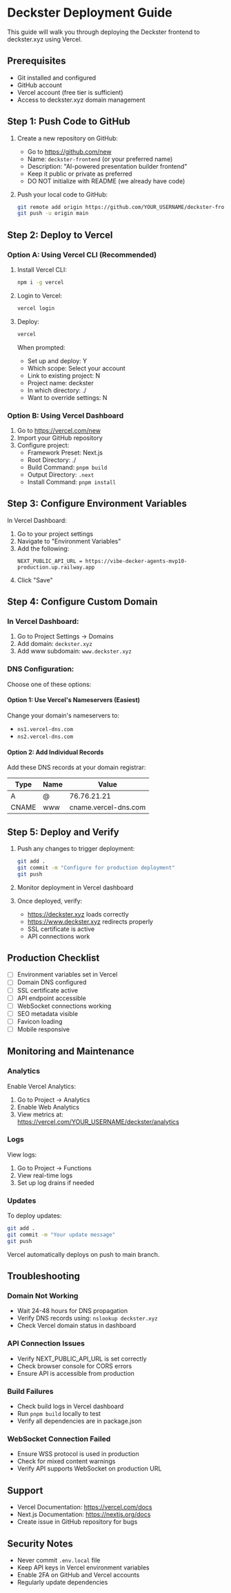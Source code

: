 # Deckster Deployment Guide

This guide will walk you through deploying the Deckster frontend to deckster.xyz using Vercel.

## Prerequisites

- Git installed and configured
- GitHub account
- Vercel account (free tier is sufficient)
- Access to deckster.xyz domain management

## Step 1: Push Code to GitHub

1. Create a new repository on GitHub:
   - Go to https://github.com/new
   - Name: `deckster-frontend` (or your preferred name)
   - Description: "AI-powered presentation builder frontend"
   - Keep it public or private as preferred
   - DO NOT initialize with README (we already have code)

2. Push your local code to GitHub:
   ```bash
   git remote add origin https://github.com/YOUR_USERNAME/deckster-frontend.git
   git push -u origin main
   ```

## Step 2: Deploy to Vercel

### Option A: Using Vercel CLI (Recommended)

1. Install Vercel CLI:
   ```bash
   npm i -g vercel
   ```

2. Login to Vercel:
   ```bash
   vercel login
   ```

3. Deploy:
   ```bash
   vercel
   ```
   
   When prompted:
   - Set up and deploy: Y
   - Which scope: Select your account
   - Link to existing project: N
   - Project name: deckster
   - In which directory: ./
   - Want to override settings: N

### Option B: Using Vercel Dashboard

1. Go to https://vercel.com/new
2. Import your GitHub repository
3. Configure project:
   - Framework Preset: Next.js
   - Root Directory: ./
   - Build Command: `pnpm build`
   - Output Directory: `.next`
   - Install Command: `pnpm install`

## Step 3: Configure Environment Variables

In Vercel Dashboard:
1. Go to your project settings
2. Navigate to "Environment Variables"
3. Add the following:
   ```
   NEXT_PUBLIC_API_URL = https://vibe-decker-agents-mvp10-production.up.railway.app
   ```
4. Click "Save"

## Step 4: Configure Custom Domain

### In Vercel Dashboard:

1. Go to Project Settings → Domains
2. Add domain: `deckster.xyz`
3. Add www subdomain: `www.deckster.xyz`

### DNS Configuration:

Choose one of these options:

#### Option 1: Use Vercel's Nameservers (Easiest)
Change your domain's nameservers to:
- `ns1.vercel-dns.com`
- `ns2.vercel-dns.com`

#### Option 2: Add Individual Records
Add these DNS records at your domain registrar:

| Type | Name | Value |
|------|------|-------|
| A | @ | 76.76.21.21 |
| CNAME | www | cname.vercel-dns.com |

## Step 5: Deploy and Verify

1. Push any changes to trigger deployment:
   ```bash
   git add .
   git commit -m "Configure for production deployment"
   git push
   ```

2. Monitor deployment in Vercel dashboard

3. Once deployed, verify:
   - https://deckster.xyz loads correctly
   - https://www.deckster.xyz redirects properly
   - SSL certificate is active
   - API connections work

## Production Checklist

- [ ] Environment variables set in Vercel
- [ ] Domain DNS configured
- [ ] SSL certificate active
- [ ] API endpoint accessible
- [ ] WebSocket connections working
- [ ] SEO metadata visible
- [ ] Favicon loading
- [ ] Mobile responsive

## Monitoring and Maintenance

### Analytics
Enable Vercel Analytics:
1. Go to Project → Analytics
2. Enable Web Analytics
3. View metrics at: https://vercel.com/YOUR_USERNAME/deckster/analytics

### Logs
View logs:
1. Go to Project → Functions
2. View real-time logs
3. Set up log drains if needed

### Updates
To deploy updates:
```bash
git add .
git commit -m "Your update message"
git push
```

Vercel automatically deploys on push to main branch.

## Troubleshooting

### Domain Not Working
- Wait 24-48 hours for DNS propagation
- Verify DNS records using: `nslookup deckster.xyz`
- Check Vercel domain status in dashboard

### API Connection Issues
- Verify NEXT_PUBLIC_API_URL is set correctly
- Check browser console for CORS errors
- Ensure API is accessible from production

### Build Failures
- Check build logs in Vercel dashboard
- Run `pnpm build` locally to test
- Verify all dependencies are in package.json

### WebSocket Connection Failed
- Ensure WSS protocol is used in production
- Check for mixed content warnings
- Verify API supports WebSocket on production URL

## Support

- Vercel Documentation: https://vercel.com/docs
- Next.js Documentation: https://nextjs.org/docs
- Create issue in GitHub repository for bugs

## Security Notes

- Never commit `.env.local` file
- Keep API keys in Vercel environment variables
- Enable 2FA on GitHub and Vercel accounts
- Regularly update dependencies